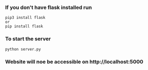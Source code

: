 ### If you don't have flask installed run
```
pip3 install flask
or
pip install flask
```

### To start the server
```
python server.py
```
### Website will noe be accessible on http://localhost:5000
